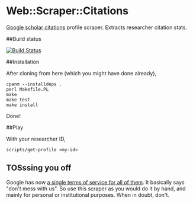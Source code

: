 # Web::Scraper::Citations

[Google scholar citations](http://scholar.google.com/citations) profile scraper. Extracts researcher citation stats.

##Build status

[![Build Status](https://travis-ci.org/JJ/net-citations-scraper.svg?branch=master)](https://travis-ci.org/JJ/net-citations-scraper)

##Installation

After cloning from here (which you might have done already),

	cpanm --installdeps .
	perl Makefile.PL
	make
	make test
	make install

Done!

##Play

With your researcher ID,

    scripts/get-profile <my-id>
	
## TOSssing you off


Google has now [a single terms of service for all of them](https://www.google.com/policies/terms/). It basically says "don't mess with us". So use this scraper as you would do it by hand, and mainly for personal or institutional purposes. When in doubt, don't.
